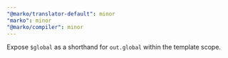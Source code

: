 ```yaml
---
"@marko/translator-default": minor
"marko": minor
"@marko/compiler": minor
---
```


Expose `$global` as a shorthand for `out.global` within the template scope.
